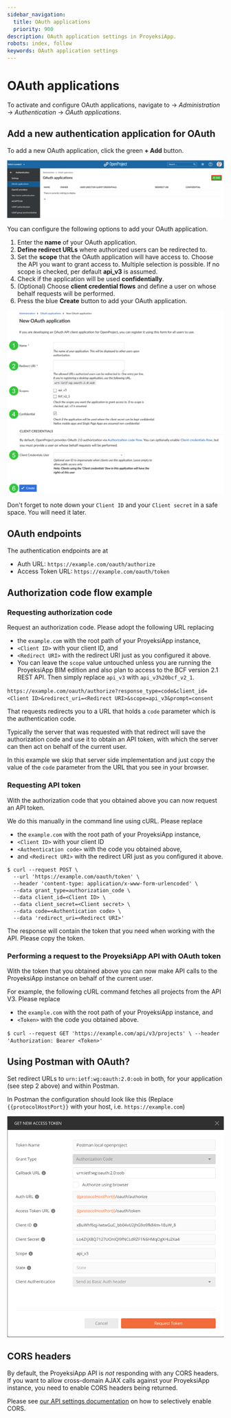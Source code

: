 ```yaml
---
sidebar_navigation:
  title: OAuth applications
  priority: 900
description: OAuth application settings in ProyeksiApp.
robots: index, follow
keywords: OAuth application settings
---
```

# OAuth applications

To activate and configure OAuth applications, navigate to -> *Administration* -> *Authentication* -> *OAuth applications*.

## Add a new authentication application for OAuth

To add a new OAuth application, click the green **+ Add** button.

![Sys-admin-authentication-OAuth-applications](Sys-admin-authentication-oauth-applications.png)



You can configure the following options to add your OAuth application.

1. Enter the **name** of your OAuth application.
2. **Define redirect URLs** where authorized users can be redirected to.
3. Set the **scope** that the OAuth application will have access to. Choose the API you want to grant access to. Multiple selection is possible. If no scope is checked, per default **api_v3** is assumed.
4. Check if the application will be used **confidentially**.
5. (Optional) Choose **client credential flows** and define a user on whose behalf requests will be performed.
6. Press the blue **Create** button to add your OAuth application.

![add-new-oauth-application](add-new-oauth-application.png)

Don't forget to note down your `Client ID` and your `Client secret` in a safe space. You will need it later.

## OAuth endpoints

The authentication endpoints are at

* Auth URL: `https://example.com/oauth/authorize`
* Access Token URL: `https://example.com/oauth/token`

## **Authorization code flow** example

### Requesting authorization code

Request an authorization code. Please adopt the following URL replacing 

 * the `example.com` with the root path of your ProyeksiApp instance,
 * `<Client ID>` with your client ID, and
 * `<Redirect URI>` with the redirect URI just as you configured it above.
 * You can leave the `scope` value untouched unless you are running the ProyeksiApp BIM edition and also plan to access to the BCF version 2.1 REST API. Then simply replace `api_v3` with `api_v3%20bcf_v2_1`.

`https://example.com/oauth/authorize?response_type=code&client_id=<Client ID>&redirect_uri=<Redirect URI>&scope=api_v3&prompt=consent`

That requests redirects you to a URL that holds a `code` parameter which is the authentication code.

Typically the server that was requested with that redirect will save the authorization code and use it
to obtain an API token, with which the server can then act on behalf of the current user. 

In this example we skip that server side implementation and just copy the value of the `code` parameter from the URL that you see in your browser.

### Requesting API token

With the authorization code that you obtained above you can now request an API token.

We do this manually in the command line using cURL. Please replace

 * the `example.com` with the root path of your ProyeksiApp instance,
 * `<Client ID>` with your client ID
 * `<Authentication code>` with the code you obtained above,
 * and `<Redirect URI>` with the redirect URI just as you configured it above.

```
$ curl --request POST \
  --url 'https://example.com/oauth/token' \
  --header 'content-type: application/x-www-form-urlencoded' \
  --data grant_type=authorization_code \
  --data client_id=<Client ID> \
  --data client_secret=<Client secret> \
  --data code=<Authentication code> \
  --data 'redirect_uri=<Redirect URI>'
```

The response will contain the token that you need when working with the API. Please copy the token.

### Performing a request to the ProyeksiApp API with OAuth token

With the token that you obtained above you can now make API calls to the ProyeksiApp instance 
on behalf of the current user.

For example, the following cURL command fetches all projects from the API V3. Please replace
                                                                  
 * the `example.com` with the root path of your ProyeksiApp instance, and
 * `<Token>` with the code you obtained above.

`$ curl --request GET 'https://example.com/api/v3/projects' \
  --header 'Authorization: Bearer <Token>'`

## Using Postman with OAuth?

Set redirect URLs to `urn:ietf:wg:oauth:2.0:oob` in both, for your application (see step 2 above) and 
within Postman.

In Postman the configuration should look like this (Replace `{{protocolHostPort}}` with your host, 
i.e. `https://example.com`)

![Sys-admin-authentication-add-OAuth-application](Sys-admin-authentication-oauth-postman.png)

## CORS headers

By default, the ProyeksiApp API is _not_ responding with any CORS headers.
If you want to allow cross-domain AJAX calls against your ProyeksiApp instance, you need to enable CORS headers being returned.

Please see [our API settings documentation](../../../system-admin-guide/system-settings/api-settings/) on
how to selectively enable CORS.